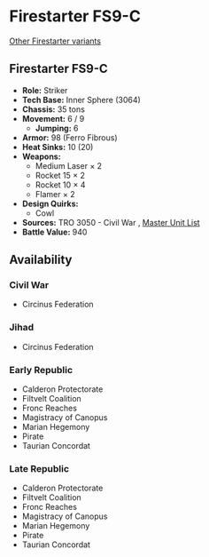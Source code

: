 # Firestarter FS9-C 

[Other Firestarter variants](../firestarter.md) 

## Firestarter FS9-C 

- **Role:** Striker 
- **Tech Base:** Inner Sphere (3064) 
- **Chassis:** 35 tons 
- **Movement:** 6 / 9 
  - **Jumping:** 6 
- **Armor:** 98 (Ferro Fibrous) 
- **Heat Sinks:** 10 (20) 
- **Weapons:** 
  - Medium Laser × 2 
  - Rocket 15 × 2 
  - Rocket 10 × 4 
  - Flamer × 2 
- **Design Quirks:** 
  - Cowl 
- **Sources:** TRO 3050 - Civil War , [Master Unit List](http://masterunitlist.info/Unit/Details/1111/firestarter-fs9-c) 
- **Battle Value:** 940 

## Availability 

### Civil War 

- Circinus Federation 

### Jihad 

- Circinus Federation 

### Early Republic 

- Calderon Protectorate 
- Filtvelt Coalition 
- Fronc Reaches 
- Magistracy of Canopus 
- Marian Hegemony 
- Pirate 
- Taurian Concordat 

### Late Republic 

- Calderon Protectorate 
- Filtvelt Coalition 
- Fronc Reaches 
- Magistracy of Canopus 
- Marian Hegemony 
- Pirate 
- Taurian Concordat 

